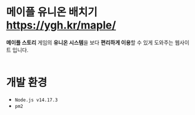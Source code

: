 # 메이플 유니온 배치기 https://ygh.kr/maple/

**메이플 스토리** 게임의 **유니온 시스템**을 보다 **편리하게 이용**할 수 있게 도와주는 웹사이트 입니다.
<br><br>

# 개발 환경

- `Node.js v14.17.3`
- `pm2`
